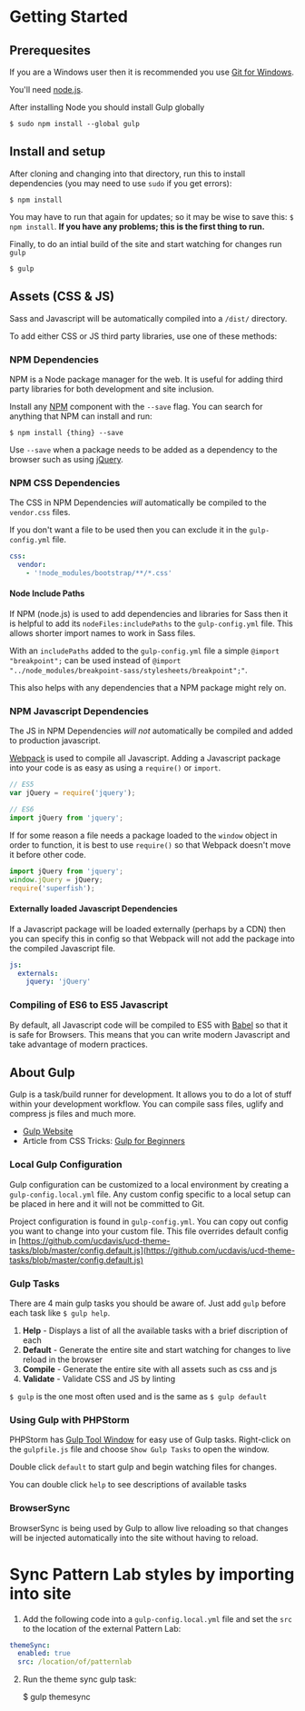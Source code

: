 # Getting Started

## Prerequesites 

If you are a Windows user then it is recommended you use [Git for Windows](http://git-for-windows.github.io/).

You'll need [node.js](http://nodejs.org).

After installing Node you should install Gulp globally

```
$ sudo npm install --global gulp
```

## Install and setup
    
After cloning and changing into that directory, run this to install dependencies (you may need to use `sudo` if you get errors):

    $ npm install

You may have to run that again for updates; so it may be wise to save this: `$ npm install`. **If you have any problems; this is the first thing to run.**

Finally, to do an intial build of the site and start watching for changes run `gulp`

```
$ gulp
```

## Assets (CSS & JS)

Sass and Javascript will be automatically compiled into a `/dist/` directory.

To add either CSS or JS third party libraries, use one of these methods:


### NPM Dependencies

NPM is a Node package manager for the web. It is useful for adding third party libraries for both development and site inclusion.

Install any [NPM](https://www.npmjs.com/) component with the `--save` flag. You can search for anything that NPM can install and run:

    $ npm install {thing} --save

Use `--save` when a package needs to be added as a dependency to the browser such as using [jQuery](https://jquery.com/).


### NPM CSS Dependencies

The CSS in NPM Dependencies *will* automatically be compiled to the `vendor.css` files.

If you don't want a file to be used then you can exclude it in the `gulp-config.yml` file.

```yaml
css:
  vendor:
    - '!node_modules/bootstrap/**/*.css'
```


#### Node Include Paths

If NPM (node.js) is used to add dependencies and libraries for Sass then it is helpful to add its `nodeFiles:includePaths` to the `gulp-config.yml` file. This allows shorter import names to work in Sass files.

With an `includePaths` added to the `gulp-config.yml` file a simple `@import "breakpoint";` can be used instead of `@import "../node_modules/breakpoint-sass/stylesheets/breakpoint";"`.

This also helps with any dependencies that a NPM package might rely on.


### NPM Javascript Dependencies

The JS in NPM Dependencies *will not* automatically be compiled and added to production javascript.

[Webpack](https://webpack.js.org/) is used to compile all Javascript. Adding a Javascript package into your code is as easy as using a `require()` or `import`.

```js
// ES5
var jQuery = require('jquery');
```

```js
// ES6
import jQuery from 'jquery';
```

If for some reason a file needs a package loaded to the `window` object in order to function, it is best to use `require()` so that Webpack doesn't move it before other code.

```js
import jQuery from 'jquery';
window.jQuery = jQuery;
require('superfish');
```

#### Externally loaded Javascript Dependencies

If a Javascript package will be loaded externally (perhaps by a CDN) then you can specify this in config so that Webpack will not add the package into the compiled Javascript file.

```yaml
js:
  externals:
    jquery: 'jQuery'
```


### Compiling of ES6 to ES5 Javascript

By default, all Javascript code will be compiled to ES5 with [Babel](https://babeljs.io/) so that it is safe for Browsers. This means that you can write modern Javascript and take advantage of modern practices.


## About Gulp

Gulp is a task/build runner for development. It allows you to do a lot of stuff within your development workflow. You can compile sass files, uglify and compress js files and much more.

- [Gulp Website](http://gulpjs.com/)
- Article from CSS Tricks: [Gulp for Beginners](https://css-tricks.com/gulp-for-beginners/)

### Local Gulp Configuration

Gulp configuration can be customized to a local environment by creating a `gulp-config.local.yml` file. Any custom config specific to a local setup can be placed in here and it will not be committed to Git.

Project configuration is found in `gulp-config.yml`. You can copy out config you want to change into your custom file. This file overrides default config in [https://github.com/ucdavis/ucd-theme-tasks/blob/master/config.default.js](https://github.com/ucdavis/ucd-theme-tasks/blob/master/config.default.js)

### Gulp Tasks

There are 4 main gulp tasks you should be aware of. Just add `gulp` before each task like `$ gulp help`.

1. **Help** - Displays a list of all the available tasks with a brief discription of each
2. **Default** - Generate the entire site and start watching for changes to live reload in the browser
3. **Compile** - Generate the entire site with all assets such as css and js
4. **Validate** - Validate CSS and JS by linting

`$ gulp` is the one most often used and is the same as `$ gulp default`

### Using Gulp with PHPStorm

PHPStorm has [Gulp Tool Window](https://www.jetbrains.com/phpstorm/help/gulp-tool-window.html) for easy use of Gulp tasks.
Right-click on the `gulpfile.js` file and choose `Show Gulp Tasks` to open the window.

Double click `default` to start gulp and begin watching files for changes.

You can double click `help` to see descriptions of available tasks

### BrowserSync

BrowserSync is being used by Gulp to allow live reloading so that changes will be injected automatically into the site without having to reload.


# Sync Pattern Lab styles by importing into site

1. Add the following code into a `gulp-config.local.yml` file and set the `src` to the location of the external Pattern Lab:

```yaml
themeSync:
  enabled: true
  src: /location/of/patternlab
```

2. Run the theme sync gulp task:

    $ gulp themesync
